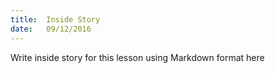 ```yaml
---
title:  Inside Story
date:   09/12/2016
---
```


Write inside story for this lesson using Markdown format here